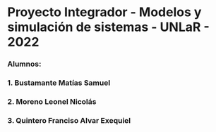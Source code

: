 # Proyecto Integrador - Modelos y simulación de sistemas - UNLaR - 2022
### **Alumnos:**
### 1. Bustamante Matías Samuel
### 2. Moreno Leonel Nicolás
### 3. Quintero Franciso Alvar Exequiel